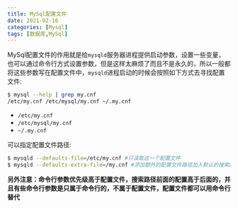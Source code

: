 ```yaml
---
title: MySql配置文件
date: 2021-02-16
categories: [Mysql]
tags: [数据库,MySql] 
---
```


MySql配置文件的作用就是给`mysqld`服务器进程提供启动参数，设置一些变量，也可以通过命令行方式设置参数，但是这样太麻烦了而且不是永久的，所以一般都将这些参数写在配置文件中，`mysqld`进程启动的时候会按照如下方式去寻找配置文件:

```bash
$ mysql --help | grep my.cnf
/etc/my.cnf /etc/mysql/my.cnf ~/.my.cnf 
```

- `/etc/my.cnf`
- `/etc/mysql/my.cnf`
- `~/.my.cnf`

可以指定配置文件路径:

```bash
$ mysqld --defaults-file=/etc/my.cnf #只读取这一个配置文件
$ mysqld --defaults-extra-file=/my.cnf #添加额外的配置文件路径加入默认的搜索路径，也就是说其他路径包括这个也会被搜索到
```

**另外注意：命令行参数优先级高于配置文件，搜索路径前面的配置高于后面的，并且有些命令行参数是只属于命令行的，不属于配置文件，配置文件都可以用命令行替代**
